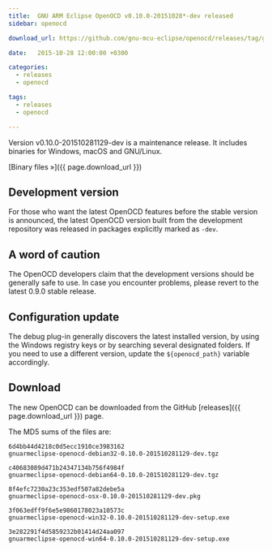 ```yaml
---
title:  GNU ARM Eclipse OpenOCD v0.10.0-20151028*-dev released
sidebar: openocd

download_url: https://github.com/gnu-mcu-eclipse/openocd/releases/tag/gae-0.10.0-20151028

date:   2015-10-28 12:00:00 +0300

categories:
  - releases
  - openocd

tags:
  - releases
  - openocd

---
```


Version v0.10.0-201510281129-dev is a maintenance release. It includes binaries for Windows, macOS and GNU/Linux.

[Binary files »]({{ page.download_url }})

## Development version

For those who want the latest OpenOCD features before the stable version is announced, the latest OpenOCD version built from the development repository was released in packages explicitly marked as `-dev`.

## A word of caution

The OpenOCD developers claim that the development versions should be generally safe to use. In case you encounter problems, please revert to the latest 0.9.0 stable release.

## Configuration update

The debug plug-in generally discovers the latest installed version, by using the Windows registry keys or by searching several designated folders. If you need to use a different version, update the `${openocd_path}` variable accordingly.

## Download

The new OpenOCD can be downloaded from the GitHub [releases]({{ page.download_url }}) page.

The MD5 sums of the files are:

```console
6d4bb44d4218c0d5ecc1910ce3983162
gnuarmeclipse-openocd-debian32-0.10.0-201510281129-dev.tgz

c40683089d471b24347134b756f4984f
gnuarmeclipse-openocd-debian64-0.10.0-201510281129-dev.tgz

8f4efc7230a23c353edf507a82debe5a
gnuarmeclipse-openocd-osx-0.10.0-201510281129-dev.pkg

3f063edff9f6e5e9860178023a10573c
gnuarmeclipse-openocd-win32-0.10.0-201510281129-dev-setup.exe

3e282291f4d5859232b01414d24aa097
gnuarmeclipse-openocd-win64-0.10.0-201510281129-dev-setup.exe
```
